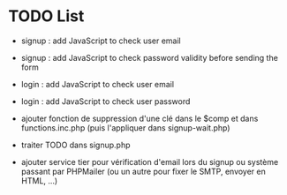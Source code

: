 # TODO List


* signup : add JavaScript to check user email 
* signup : add JavaScript to check password validity before sending the form
* login : add JavaScript to check user email 
* login : add JavaScript to check user password


* ajouter fonction de suppression d'une clé dans le $comp et dans functions.inc.php (puis l'appliquer dans signup-wait.php)

* traiter TODO dans signup.php

* ajouter service tier pour vérification d'email lors du signup ou système passant par PHPMailer (ou un autre pour fixer le SMTP, envoyer en HTML, ...)
